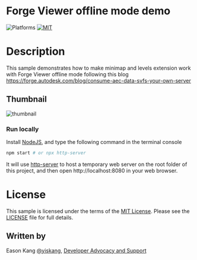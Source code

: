 # Forge Viewer offline mode demo

![Platforms](https://img.shields.io/badge/platform-Windows|MacOS-lightgray.svg)
[![MIT](https://img.shields.io/badge/License-MIT-blue.svg)](http://opensource.org/licenses/MIT)

# Description

This sample demonstrates how to make minimap and levels extension work with Forge Viewer offline mode following this blog https://forge.autodesk.com/blog/consume-aec-data-svfs-your-own-server

## Thumbnail

![thumbnail](thumbnail.png)

### Run locally

Install [NodeJS](https://nodejs.org), and type the following command in the terminal console

```bash
npm start # or npx http-server
```

It will use [http-server](https://github.com/http-party/http-server) to host a temporary web server on the root folder of this project, and then open http://localhost:8080 in your web browser.

# License

This sample is licensed under the terms of the [MIT License](http://opensource.org/licenses/MIT).
Please see the [LICENSE](LICENSE) file for full details.

## Written by

Eason Kang [@yiskang](https://twitter.com/yiskang), [Developer Advocacy and Support](http://aps.autodesk.com)
